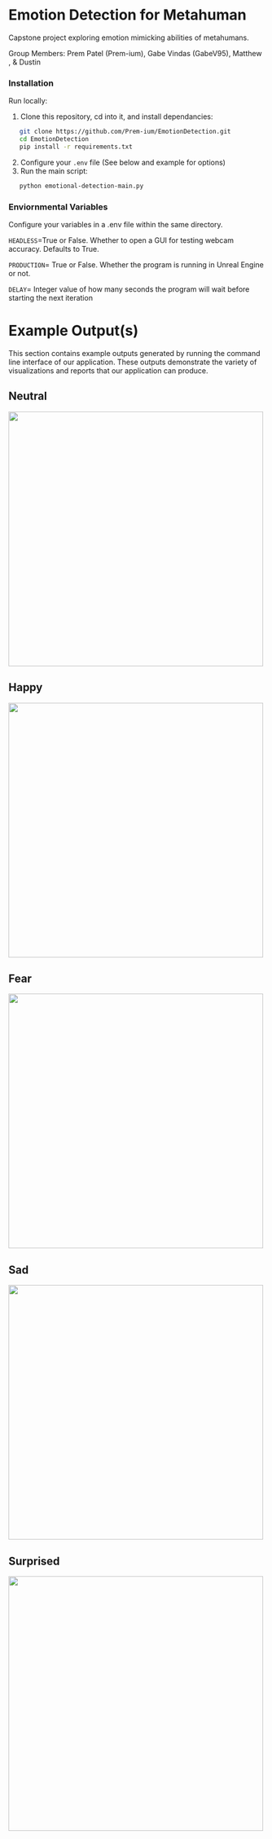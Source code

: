 # Emotion Detection for Metahuman

Capstone project exploring emotion mimicking abilities of metahumans. 

Group Members: Prem Patel (Prem-ium), Gabe Vindas (GabeV95), Matthew , & Dustin

### Installation
Run locally:
1. Clone this repository, cd into it, and install dependancies:
```sh
   git clone https://github.com/Prem-ium/EmotionDetection.git
   cd EmotionDetection
   pip install -r requirements.txt
   ```
2. Configure your `.env` file (See below and example for options)
3. Run the main script:
```sh
   python emotional-detection-main.py
```

### Enviornmental Variables
Configure your variables in a .env file within the same directory.

`HEADLESS`=True or False. Whether to open a GUI for testing webcam accuracy. Defaults to True.

`PRODUCTION`= True or False. Whether the program is running in Unreal Engine or not.

`DELAY`= Integer value of how many seconds the program will wait before starting the next iteration

# Example Output(s)

This section contains example outputs generated by running the command line interface of our application. These outputs demonstrate the variety of visualizations and reports that our application can produce.

## Neutral 
<img src="https://raw.githubusercontent.com/Prem-ium/EmotionDetection/main/output-examples/Neutral.png" width="500">

## Happy
<img src="https://raw.githubusercontent.com/Prem-ium/EmotionDetection/main/output-examples/Happy.png" width="500">

## Fear
<img src="https://raw.githubusercontent.com/Prem-ium/EmotionDetection/main/output-examples/Fear.png" width="500">

## Sad
<img src="https://raw.githubusercontent.com/Prem-ium/EmotionDetection/main/output-examples/Sad.png" width="500">

## Surprised
<img src="https://raw.githubusercontent.com/Prem-ium/EmotionDetection/main/output-examples/Surprised.png" width="500">

